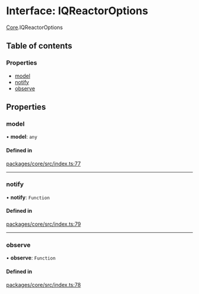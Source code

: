 # Interface: IQReactorOptions

[Core](../modules/Core.md).IQReactorOptions

## Table of contents

### Properties

- [model](Core.IQReactorOptions.md#model)
- [notify](Core.IQReactorOptions.md#notify)
- [observe](Core.IQReactorOptions.md#observe)

## Properties

### model

• **model**: `any`

#### Defined in

[packages/core/src/index.ts:77](https://github.com/iniquitybbs/iniquity/blob/5dc4891/packages/core/src/index.ts#L77)

___

### notify

• **notify**: `Function`

#### Defined in

[packages/core/src/index.ts:79](https://github.com/iniquitybbs/iniquity/blob/5dc4891/packages/core/src/index.ts#L79)

___

### observe

• **observe**: `Function`

#### Defined in

[packages/core/src/index.ts:78](https://github.com/iniquitybbs/iniquity/blob/5dc4891/packages/core/src/index.ts#L78)
